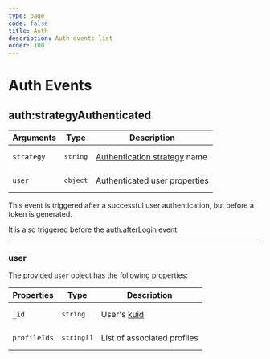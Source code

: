 ```yaml
---
type: page
code: false
title: Auth
description: Auth events list
order: 100
---
```


# Auth Events

## auth:strategyAuthenticated

| Arguments  | Type              | Description                                                                                                            |
| ---------- | ----------------- | ---------------------------------------------------------------------------------------------------------------------- |
| `strategy` | <pre>string</pre> | [Authentication strategy](/core/2/guides/essentials/user-authentication#authentication-strategies) name |
| `user`     | <pre>object</pre> | Authenticated user properties                                                                                          |

This event is triggered after a successful user authentication, but before a token is generated.

It is also triggered before the [auth:afterLogin](/core/2/plugins/guides/events/api-events#after) event.

---

### user

The provided `user` object has the following properties:

| Properties   | Type                | Description                                                                                     |
| ------------ | ------------------- | ----------------------------------------------------------------------------------------------- |
| `_id`        | <pre>string</pre>   | User's [kuid](/core/2/guides/essentials/user-authentication#kuzzle-user-identifier-kuid) |
| `profileIds` | <pre>string[]</pre> | List of associated profiles                                                                     |
